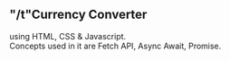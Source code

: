## "/t"Currency Converter

using HTML, CSS & Javascript. <br>
Concepts used in it are Fetch API, Async Await, Promise.
